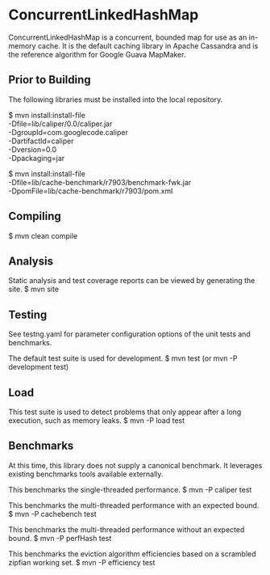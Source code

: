 ConcurrentLinkedHashMap
========================

ConcurrentLinkedHashMap is a concurrent, bounded map for use as an in-memory
cache. It is the default caching library in Apache Cassandra and is the
reference algorithm for Google Guava MapMaker.

Prior to Building
--------------------
The following libraries must be installed into the local repository. 

$ mvn install:install-file \
    -Dfile=lib/caliper/0.0/caliper.jar \
    -DgroupId=com.googlecode.caliper \
    -DartifactId=caliper \
    -Dversion=0.0 \
    -Dpackaging=jar

$ mvn install:install-file \
    -Dfile=lib/cache-benchmark/r7903/benchmark-fwk.jar \
    -DpomFile=lib/cache-benchmark/r7903/pom.xml

Compiling
--------------------
$ mvn clean compile

Analysis
--------------------
Static analysis and test coverage reports can be viewed by generating the site.
$ mvn site

Testing
--------------------
See testng.yaml for parameter configuration options of the unit tests and
benchmarks.

The default test suite is used for development.
$ mvn test (or mvn -P development test)

Load
--------------------
This test suite is used to detect problems that only appear after a long
execution, such as memory leaks.
$ mvn -P load test

Benchmarks
--------------------
At this time, this library does not supply a canonical benchmark. It leverages
existing benchmarks tools available externally.

This benchmarks the single-threaded performance.
$ mvn -P caliper test

This benchmarks the multi-threaded performance with an expected bound.
$ mvn -P cachebench test

This benchmarks the multi-threaded performance without an expected bound.
$ mvn -P perfHash test

This benchmarks the eviction algorithm efficiencies based on a scrambled zipfian
working set.
$ mvn -P efficiency test
